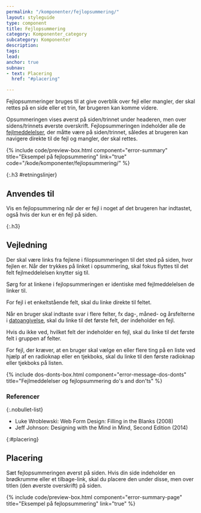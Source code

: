 ```yaml
---
permalink: "/komponenter/fejlopsummering/"
layout: styleguide
type: component
title: Fejlopsummering
category: Komponenter_category
subcategory: Komponenter
description: 
tags: 
lead: 
anchor: true
subnav:
- text: Placering
  href: "#placering"

---
```

<p class="font-lead">Fejlopsummeringer bruges til at give overblik over fejl eller mangler, der skal rettes på en side eller et trin, før brugeren kan komme videre.</p>

Opsummeringen vises øverst på siden/trinnet under headeren, men over sidens/trinnets øverste overskrift. Fejlopsummeringen indeholder alle de <a href="/komponenter/fejlmeddelelser/">fejlmeddelelser</a>, der måtte være på siden/trinnet, således at brugeren kan navigere direkte til de fejl og mangler, der skal rettes.

{% include code/preview-box.html component="error-summary" title="Eksempel på fejlopsummering" link="true" code="/kode/komponenter/fejlopsummering/" %}

{:.h3 #retningslinjer}
## Anvendes til

Vis en fejlopsummering når der er fejl i noget af det brugeren har indtastet, også hvis der kun er én fejl på siden.

{:.h3}
## Vejledning

Der skal være links fra fejlene i filopsummeringen til det sted på siden, hvor fejlen er. Når der trykkes på linket i opsummering, skal fokus flyttes til det felt fejlmeddelelsen knytter sig til.

Sørg for at linkene i fejlopsummeringen er identiske med fejlmeddelelsen de linker til.

For fejl i et enkeltstående felt, skal du linke direkte til feltet.

Når en bruger skal indtaste svar i flere felter, fx dag-, måned- og årsfelterne i <a href="/komponenter/dato-felt/">datoangivelse</a>, skal du linke til det første felt, der indeholder en fejl.

Hvis du ikke ved, hvilket felt der indeholder en fejl, skal du linke til det første felt i gruppen af felter.

For fejl, der kræver, at en bruger skal vælge en eller flere ting på en liste ved hjælp af en radioknap eller en tjekboks, skal du linke til den første radioknap eller tjekboks på listen.

{% include dos-donts-box.html component="error-message-dos-donts" title="Fejlmeddelelser og fejlopsummering do's and don'ts" %}

### Referencer

{:.nobullet-list}
- Luke Wroblewski: Web Form Design: Filling in the Blanks (2008)
- Jeff Johnson: Designing with the Mind in Mind, Second Edition (2014)


{:#placering}
## Placering

Sæt fejlopsummeringen øverst på siden. Hvis din side indeholder en brødkrumme eller et tilbage-link, skal du placere den under disse, men over titlen (den øverste overskrift) på siden.

{% include code/preview-box.html component="error-summary-page" title="Eksempel på fejlopsummering" link="true" %}
